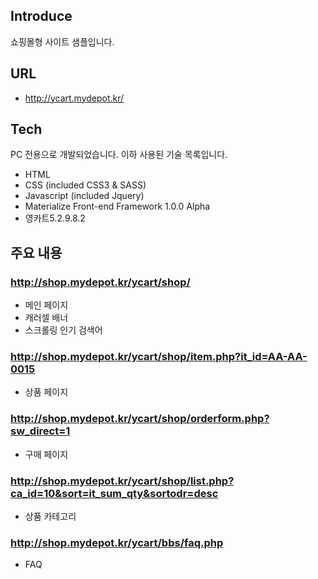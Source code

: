 ## Introduce

쇼핑몰형 사이트 샘플입니다.

## URL

- http://ycart.mydepot.kr/

## Tech

PC 전용으로 개발되었습니다.
이하 사용된 기술 목록입니다.

- HTML
- CSS (included CSS3 & SASS)
- Javascript (included Jquery)
- Materialize Front-end Framework 1.0.0 Alpha
- 영카트5.2.9.8.2

## 주요 내용

### http://shop.mydepot.kr/ycart/shop/

- 메인 페이지
- 캐러셀 배너
- 스크롤링 인기 검색어

### http://shop.mydepot.kr/ycart/shop/item.php?it_id=AA-AA-0015

- 상품 페이지

### http://shop.mydepot.kr/ycart/shop/orderform.php?sw_direct=1

- 구매 페이지

### http://shop.mydepot.kr/ycart/shop/list.php?ca_id=10&sort=it_sum_qty&sortodr=desc

- 상품 카테고리

### http://shop.mydepot.kr/ycart/bbs/faq.php

- FAQ